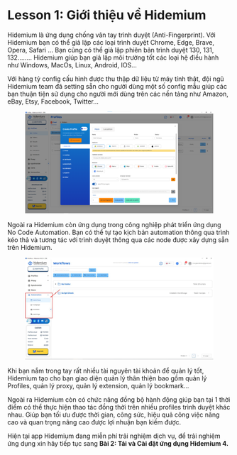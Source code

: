 # Lesson 1: Giới thiệu về Hidemium

Hidemium là ứng dụng chống vân tay trình duyệt (Anti-Fingerprint). Với Hidemium bạn có thể giả lập các loại trình duyệt Chrome, Edge, Brave, Opera, Safari … Bạn cũng có thể giả lập phiên bản trình duyệt 130, 131, 132........ Hidemium giúp bạn giả lập môi trường tốt các loại hệ điều hành như Windows, MacOs, Linux, Android, IOS…

Với hàng tỷ config cấu hình được thu thập dữ liệu từ máy tính thật, đội ngũ Hidemium team đã setting sẵn cho người dùng một số config mẫu giúp các bạn thuận tiện sử dụng cho người mới dùng trên các nền tảng như Amazon, eBay, Etsy, Facebook, Twitter…

<figure><img src="../../../.gitbook/assets/image (19).png" alt=""><figcaption></figcaption></figure>



Ngoài ra Hidemium còn ứng dụng trong công nghiệp phát triển ứng dụng No Code Automation. Bạn có thể tự tạo kịch bản automation thông qua trình kéo thả và tương tác với trình duyệt thông qua các node được xây dựng sẵn trên Hidemium.

<figure><img src="../../../.gitbook/assets/image (20).png" alt=""><figcaption></figcaption></figure>





Khi bạn nắm trong tay rất nhiều tài nguyên tài khoản để quản lý tốt, Hidemium tạo cho bạn giao diện quản lý thân thiện bao gồm quản lý Profiles, quản lý proxy, quản lý extension, quản lý bookmark…

Ngoài ra Hidemium còn có chức năng đồng bộ hành động giúp bạn tại 1 thời điểm có thể thực hiện thao tác đồng thời trên nhiều profiles trình duyệt khác nhau. Giúp bạn tối ưu được thời gian, công sức, hiệu quả công việc nâng cao và quan trọng nâng cao được lợi nhuận bạn kiếm được.

Hiện tại app Hidemium đang miễn phí trải nghiệm dịch vụ, để trải nghiệm ứng dụng xin hãy tiếp tục sang **Bài 2: Tải và Cài đặt ứng dụng Hidemium 4.**
